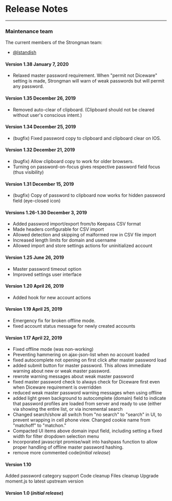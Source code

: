 # Release Notes

---

### Maintenance team

The current members of the Strongman team:

* [@lstandish](https://github.com/lstandish/)

#### Version 1.38 January 7, 2020
- Relaxed master password requirement. When "permit not Diceware" setting is made, Strongman will
warn of weak passwords but will permit any password.

#### Version 1.35 December 26, 2019
- Removed auto-clear of clipboard. (Clipboard should not be cleared without user's conscious intent.)

#### Version 1.34 December 25, 2019
- (bugfix) Fixed password copy to clipboard and clipboard clear on IOS.

#### Version 1.32 December 21, 2019
- (bugfix) Allow clipboard copy to work for older browsers.
- Turning on password-on-focus gives respective password field focus (thus visibility)

#### Version 1.31 December 15, 2019
- (bugfix) Copy of password to clipboard now works for hidden password field (eye-closed icon) 

#### Versions 1.26-1.30 December 3, 2019
- Added password import/export from/to Keepass CSV format
- Made headers configurable for CSV import
- Allowed detection and skipping of malformed row in CSV file import
- Increased length limits for domain and username
- Allowed import and store settings actions for uninitialized account

#### Version 1.25 June 26, 2019
- Master password timeout option
- Improved settings user interface

#### Version 1.20 April 26, 2019
- Added hook for new account actions

#### Version 1.19 April 25, 2019
- Emergency fix for broken offline mode.
- fixed account status message for newly created accounts

#### Version 1.17 April 22, 2019
- Fixed offline mode (was non-working)
- Preventing hammering on ajax-json-list when no account loaded
- fixed autocomplete not opening on first click after master password load
- added submit button for master password. This allows immediate warning about new or weak master password.
- rewrote warning messages about weak master password
- fixed master password check to always check for Diceware first even when Diceware requirement is overridden
- reduced weak master password warning messages when using offline
- added light green background to autocomplete (domain) field to indicate that password profiles are loaded from server and ready to use (either via showing the entire list, or via incremental search
- Changed search/show all switch from "no search" to "search" in UI, to prevent wrapping in cell phone view.  Changed cookie name from "matchoff" to "matchon."
- Compacted UI items above domain input field, including setting a fixed width for filter dropdown selection menu
- Incorporated javascript promise/wait into hashpass function to allow proper handling of offline master password hashing.
- remove more commented code(*initial release*)

#### Version 1.10
Added password category support
Code cleanup
Files cleanup
Upgrade moment.js to latest upstream version

#### Version 1.0 (*initial release*)

<!--stackedit_data:
eyJoaXN0b3J5IjpbLTkwMjUzOTI3N119
-->